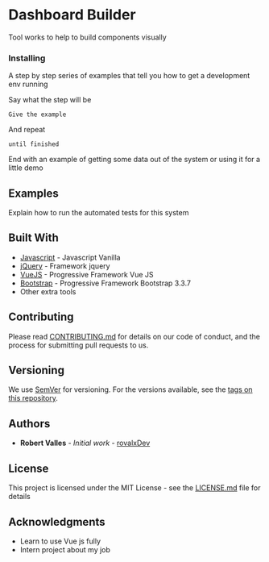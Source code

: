 # Dashboard Builder

Tool works to help to build components visually

### Installing

A step by step series of examples that tell you how to get a development env running

Say what the step will be

```
Give the example
```

And repeat

```
until finished
```

End with an example of getting some data out of the system or using it for a little demo

## Examples

Explain how to run the automated tests for this system

## Built With

* [Javascript](http://javascript.js) - Javascript Vanilla
* [jQuery](https://jquery.org/) - Framework jquery
* [VueJS](https://vuejs.org/) - Progressive Framework Vue JS
* [Bootstrap](https://getbootstrap.com/) - Progressive Framework Bootstrap 3.3.7
* Other extra tools 


## Contributing

Please read [CONTRIBUTING.md](https://gist.github.com/PurpleBooth/b24679402957c63ec426) for details on our code of conduct, and the process for submitting pull requests to us.

## Versioning

We use [SemVer](http://semver.org/) for versioning. For the versions available, see the [tags on this repository](https://github.com/your/project/tags). 

## Authors

* **Robert Valles** - *Initial work* - [rovalxDev](https://github.com/rovalxDev)

## License

This project is licensed under the MIT License - see the [LICENSE.md](LICENSE.md) file for details

## Acknowledgments

* Learn to use Vue js fully
* Intern project about my job

